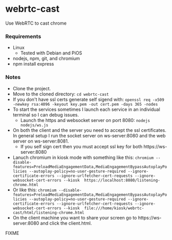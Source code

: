 # webrtc-cast
Use WebRTC to cast chrome

### Requirements
* Linux
    * Tested with Debian and PiOS
* nodejs, npm, git, and chromium
* npm install express
### Notes
* Clone the project.
* Move to the cloned directory: `cd webrtc-cast`
* If you don't have ssl certs generate self sigend with: `openssl req -x509 -newkey rsa:4096 -keyout key.pem -out cert.pem -days 365 -nodes`
* To start the services sometimes I launch each service in an individual terminal so I can debug issues.
    * Launch the https and websocket server on port 8080: `nodejs nodejs/ws.js`
* On both the client and the server you need to accept the ssl certificates. In general setup I run the socket server on ws-server:8080 and the web server on ws-server:8081.
    * If you self sign cert then you must accept ssl key for both https://ws-server:8080
* Lanuch chromium in kiosk mode with something like this: `chromium --disable-features=PreloadMediaEngagementData,MediaEngagementBypassAutoplayPolicies --autoplay-policy=no-user-gesture-required --ignore-certificate-errors --ignore-urlfetcher-cert-requests --ignore-websocket-cert-errors --kiosk  https://localhost:8080/listening-chrome.html`
* Or like this: `chromium --disable-features=PreloadMediaEngagementData,MediaEngagementBypassAutoplayPolicies --autoplay-policy=no-user-gesture-required --ignore-certificate-errors --ignore-urlfetcher-cert-requests --ignore-websocket-cert-errors --kiosk  file:///home/kiosk/webrtc-cast/html/listening-chrome.html`
* On the client machine you want to share your screen go to https://ws-server:8080 and click the client.html.

FIXME
